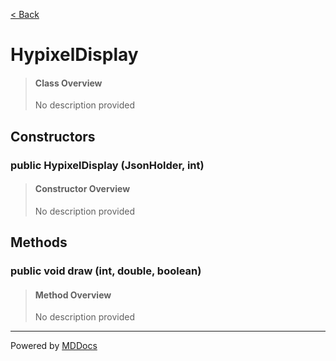 [< Back](../README.md)
# HypixelDisplay #
>#### Class Overview ####
>No description provided
## Constructors ##
### public HypixelDisplay (JsonHolder, int) ###
>#### Constructor Overview ####
>No description provided
>
## Methods ##
### public void draw (int, double, boolean) ###
>#### Method Overview ####
>No description provided
>

---
Powered by [MDDocs](https://github.com/VRCube/MDDocs)